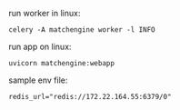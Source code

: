 run worker in linux:

    celery -A matchengine worker -l INFO

run app on linux:

    uvicorn matchengine:webapp

sample env file:

    redis_url="redis://172.22.164.55:6379/0"
